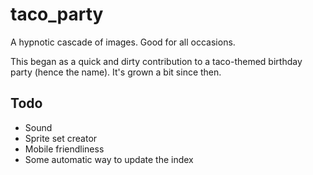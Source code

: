 # taco_party

A hypnotic cascade of images. Good for all occasions.

This began as a quick and dirty contribution to a taco-themed birthday party (hence the name). It's grown a bit since then.

## Todo
- Sound
- Sprite set creator
- Mobile friendliness
- Some automatic way to update the index
